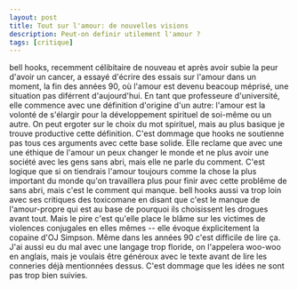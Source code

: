 ```yaml
---
layout: post
title: Tout sur l'amour: de nouvelles visions
description: Peut-on definir utilement l'amour ?
tags: [critique]
---
```


bell hooks, recemment célibitaire de nouveau et après avoir 
subie la peur d'avoir un cancer, a essayé d'écrire des essais sur l'amour
dans un moment, la fin des années 90, où l'amour est devenu beacoup méprisé,
une situation pas diférrent d'aujourd'hui. En tant que professeure d'université,
elle commence avec une définition d'origine d'un autre: l'amour est la volonté
de s'élargir pour la développement spirituel de soi-même ou un autre.
On peut ergoter sur le choix du mot spirituel, mais au plus basique je
trouve productive cette définition. C'est dommage que hooks ne soutienne
pas tous ces arguments avec cette base solide. Elle reclame que avec une une
éthique de l'amour un peux changer le monde et ne plus avoir une société avec
les gens sans abri, mais elle ne parle du comment. C'est logique que si on
tiendrais l'amour toujours comme la chose la plus important du monde qu'on
travaillera plus pour finir avec cette problême de sans abri, mais c'est
le comment qui manque. bell hooks aussi va trop loin avec ses critiques des
toxicomane en disant que c'est le manque de l'amour-propre qui est au base
de pourquoi ils choisissent les drogues avant tout. Mais le pire c'est
qu'elle place le blâme sur les victimes de violences conjugales en elles mêmes -- elle
évoque éxplicitement la copaine d'OJ Simpson. Même dans les années 90 c'est
difficile de lire ça. J'ai aussi eu du mal avec une langage trop floride, 
on l'appelera woo-woo en anglais, mais je voulais être généroux avec le
texte avant de lire les conneries déjà mentionnées dessus. C'est dommage que
les idées ne sont pas trop bien suivies.
